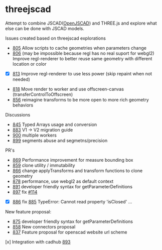 # threejscad
Attempt to combine JSCAD([OpenJSCAD](https://github.com/jscad/OpenJSCAD.org)) and THREE.js and explore what else can be done with JSCAD models. 

Issues created based on threejscad explorations
 - [805](https://github.com/jscad/OpenJSCAD.org/issues/805) Allow scripts to cache geometries when parameters change
 - [806](https://github.com/jscad/OpenJSCAD.org/issues/806) (may be impossible because regl has no real suport for webgl2) Improve regl-renderer to better reuse same geometry with different location or color
 - [x] [813](https://github.com/jscad/OpenJSCAD.org/issues/813) Improve regl-renderer to use less power (skip repaint when not needed)
 - [818](https://github.com/jscad/OpenJSCAD.org/issues/818) Move render to worker and use offscreen-canvas (transferControlToOffscreen)
 - [856](https://github.com/jscad/OpenJSCAD.org/issues/856) reimagine transforms to be more open to more rich geometry behaviors

Discussions
 - [845](https://github.com/jscad/OpenJSCAD.org/discussions/845) Typed Arrays usage and conversion
 - [883](https://github.com/jscad/OpenJSCAD.org/discussions/883) V1 -> V2 migration guide
 - [900](https://github.com/jscad/OpenJSCAD.org/discussions/900) multiple workers
 - [899](https://github.com/jscad/OpenJSCAD.org/discussions/899) segments abuse and segmetns/precision

PR's
 - [869](https://github.com/jscad/OpenJSCAD.org/pull/869) Performance improvement for measure bounding box
 - [859](https://github.com/jscad/OpenJSCAD.org/pull/859) clone utility / immutability
 - [866](https://github.com/jscad/OpenJSCAD.org/pull/866) change applyTransforms and transform functions to clone geometry
 - [878](https://github.com/jscad/OpenJSCAD.org/pull/878) performance, use webgl2 as default context
 - [891](https://github.com/jscad/OpenJSCAD.org/pull/891) developer friendly syntax for getParameterDefinitions
 - [897](https://github.com/jscad/OpenJSCAD.org/pull/897) fix [#114](https://github.com/jscad/OpenJSCAD.org/issues/114)
 - [x] [886](https://github.com/jscad/OpenJSCAD.org/pull/886) fix [885](https://github.com/jscad/OpenJSCAD.org/issues/885) TypeError: Cannot read property 'isClosed' ...

New feature proposal:
 - [875](https://github.com/jscad/OpenJSCAD.org/discussions/875) developer friendly syntax for getParameterDefinitions
 - [858](https://github.com/jscad/OpenJSCAD.org/discussions/858) New connectors proposal 
 - [837](https://github.com/jscad/OpenJSCAD.org/discussions/837) Feature proposal for openscad website url scheme

[x] Integration with cadhub [893](https://github.com/jscad/OpenJSCAD.org/discussions/893)
